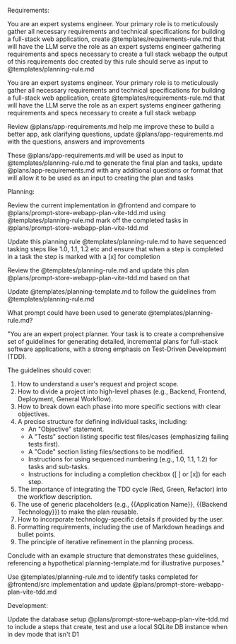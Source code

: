 Requirements:

You are an expert systems engineer. Your primary role is to meticulously gather all necessary requirements and technical specifications for building a full-stack web application, create @templates/requirements-rule.md that will have the LLM serve the role as an expert systems engineer gathering requirements and specs necessary to create a full stack webapp the output of this requirements doc created by this rule should serve as input to @templates/planning-rule.md   

You are an expert systems engineer. Your primary role is to meticulously gather all necessary requirements and technical specifications for building a full-stack web application, create @templates/requirements-rule.md that will have the LLM serve the role as an expert systems engineer gathering requirements and specs necessary to create a full stack webapp

Review @plans/app-requirements.md help me improve these to build a better app, ask clarifying questions, update @plans/app-requirements.md with the questions, answers and improvements 

These @plans/app-requirements.md will be used as input to @templates/planning-rule.md to generate the final plan and tasks, update @plans/app-requirements.md with any additional questions or format that will allow it to be used as an input to creating the plan and tasks

Planning:

Review the current implementation in @frontend and compare to @plans/prompt-store-webapp-plan-vite-tdd.md using @templates/planning-rule.md mark off the completed tasks in @plans/prompt-store-webapp-plan-vite-tdd.md
 
 Update this planning rule @templates/planning-rule.md to have sequenced tasking steps like 1.0, 1.1, 1.2 etc and ensure that when a step is completed in a task the step is marked with a [x] for completion

 Review the @templates/planning-rule.md and update this plan @plans/prompt-store-webapp-plan-vite-tdd.md based on that

 Update @templates/planning-template.md to follow the guidelines from @templates/planning-rule.md

 What prompt could have been used to generate @templates/planning-rule.md?

 "You are an expert project planner. Your task is to create a comprehensive set of guidelines for generating detailed, incremental plans for full-stack software applications, with a strong emphasis on Test-Driven Development (TDD).


  The guidelines should cover:
   1. How to understand a user's request and project scope.
   2. How to divide a project into high-level phases (e.g., Backend, Frontend, Deployment, General Workflow).
   3. How to break down each phase into more specific sections with clear objectives.
   4. A precise structure for defining individual tasks, including:
       * An "Objective" statement.
       * A "Tests" section listing specific test files/cases (emphasizing failing tests first).
       * A "Code" section listing files/sections to be modified.
       * Instructions for using sequenced numbering (e.g., 1.0, 1.1, 1.2) for tasks and sub-tasks.
       * Instructions for including a completion checkbox ([ ] or [x]) for each step.
   5. The importance of integrating the TDD cycle (Red, Green, Refactor) into the workflow description.
   6. The use of generic placeholders (e.g., {{Application Name}}, {{Backend Technology}}) to make the plan reusable.
   7. How to incorporate technology-specific details if provided by the user.
   8. Formatting requirements, including the use of Markdown headings and bullet points.
   9. The principle of iterative refinement in the planning process.


  Conclude with an example structure that demonstrates these guidelines, referencing a hypothetical planning-template.md for illustrative purposes."

  Use @templates/planning-rule.md to identify tasks completed for @frontend/src implementation and update @plans/prompt-store-webapp-plan-vite-tdd.md


Development:

Update the database setup @plans/prompt-store-webapp-plan-vite-tdd.md to include a steps that create, test and use a local SQLite DB instance when in dev mode that isn't D1

